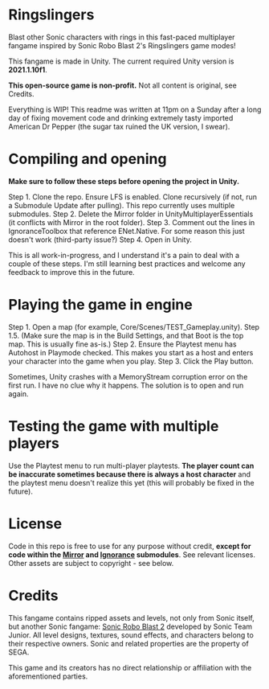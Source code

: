 # Ringslingers
Blast other Sonic characters with rings in this fast-paced multiplayer fangame inspired by Sonic Robo Blast 2's Ringslingers game modes!

This fangame is made in Unity. The current required Unity version is **2021.1.10f1**.

**This open-source game is non-profit.** Not all content is original, see Credits.

Everything is WIP! This readme was written at 11pm on a Sunday after a long day of fixing movement code and drinking extremely tasty imported American Dr Pepper (the sugar tax ruined the UK version, I swear).

# Compiling and opening
**Make sure to follow these steps before opening the project in Unity.**

Step 1. Clone the repo. Ensure LFS is enabled. Clone recursively (if not, run a Submodule Update after pulling). This repo currently uses multiple submodules.
Step 2. Delete the Mirror folder in UnityMultiplayerEssentials (it conflicts with Mirror in the root folder).
Step 3. Comment out the lines in IgnoranceToolbox that reference ENet.Native. For some reason this just doesn't work (third-party issue?)
Step 4. Open in Unity.

This is all work-in-progress, and I understand it's a pain to deal with a couple of these steps. I'm still learning best practices and welcome any feedback to improve this in the future.

# Playing the game in engine
Step 1. Open a map (for example, Core/Scenes/TEST_Gameplay.unity).
Step 1.5. (Make sure the map is in the Build Settings, and that Boot is the top map. This is usually fine as-is.)
Step 2. Ensure the Playtest menu has Autohost in Playmode checked. This makes you start as a host and enters your character into the game when you play.
Step 3. Click the Play button.

Sometimes, Unity crashes with a MemoryStream corruption error on the first run. I have no clue why it happens. The solution is to open and run again.

# Testing the game with multiple players
Use the Playtest menu to run multi-player playtests. **The player count can be inaccurate sometimes because there is always a host character** and the playtest menu doesn't realize this yet (this will probably be fixed in the future).

# License
Code in this repo is free to use for any purpose without credit, **except for code within the [Mirror](https://github.com/vis2k/mirror) and [Ignorance](https://github.com/SoftwareGuy/Ignorance) submodules**. See relevant licenses. Other assets are subject to copyright - see below.

# Credits
This fangame contains ripped assets and levels, not only from Sonic itself, but another Sonic fangame: [Sonic Robo Blast 2](http://srb2.org) developed by Sonic Team Junior. All level designs, textures, sound effects, and characters belong to their respective owners. Sonic and related properties are the property of SEGA.

This game and its creators has no direct relationship or affiliation with the aforementioned parties.